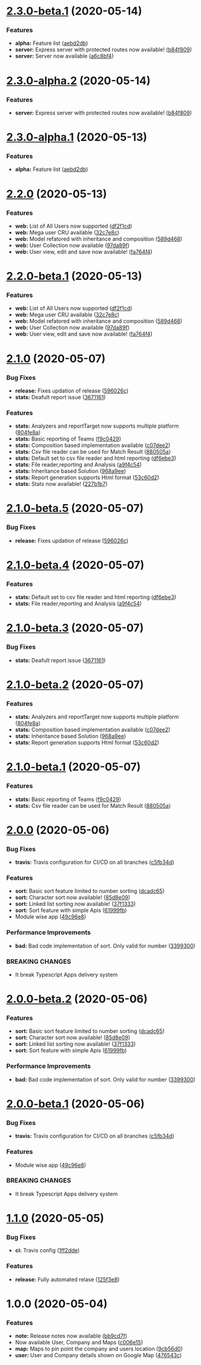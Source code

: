 # [2.3.0-beta.1](https://github.com/itsprofcjs/TypeScript/compare/v2.2.0...v2.3.0-beta.1) (2020-05-14)


### Features

* **alpha:** Feature list ([aebd2db](https://github.com/itsprofcjs/TypeScript/commit/aebd2dbc9bfd3d421ea7c63d0a681d43e662963c))
* **server:** Express server with protected routes now available! ([b84f809](https://github.com/itsprofcjs/TypeScript/commit/b84f80962313bad3742a87d4098105d72f3e92a1))
* **server:** Server now available ([a6c8bf4](https://github.com/itsprofcjs/TypeScript/commit/a6c8bf4dbcb947478166b0f0c2d75d0bd903949d))

# [2.3.0-alpha.2](https://github.com/itsprofcjs/TypeScript/compare/v2.3.0-alpha.1...v2.3.0-alpha.2) (2020-05-14)


### Features

* **server:** Express server with protected routes now available! ([b84f809](https://github.com/itsprofcjs/TypeScript/commit/b84f80962313bad3742a87d4098105d72f3e92a1))

# [2.3.0-alpha.1](https://github.com/itsprofcjs/TypeScript/compare/v2.2.0...v2.3.0-alpha.1) (2020-05-13)


### Features

* **alpha:** Feature list ([aebd2db](https://github.com/itsprofcjs/TypeScript/commit/aebd2dbc9bfd3d421ea7c63d0a681d43e662963c))

# [2.2.0](https://github.com/itsprofcjs/TypeScript/compare/v2.1.0...v2.2.0) (2020-05-13)


### Features

* **web:** List of All Users now supported ([df2f1cd](https://github.com/itsprofcjs/TypeScript/commit/df2f1cdf75d689ee6e969d2ce270a4eb68a5c8e0))
* **web:** Mega user CRU available ([32c7e8c](https://github.com/itsprofcjs/TypeScript/commit/32c7e8cb6adf8e1d1b74d74df52cca365854f6b4))
* **web:** Model refatored with inheritance and composition ([589d468](https://github.com/itsprofcjs/TypeScript/commit/589d468f1bb5cfe356a3c9ce048e804b948f6cbd))
* **web:** User Collection now available ([97da89f](https://github.com/itsprofcjs/TypeScript/commit/97da89fbcc16f81408a892911da346f4bd1c8a3e))
* **web:** User view, edit and save now available! ([fa764f4](https://github.com/itsprofcjs/TypeScript/commit/fa764f42930e58984fea051e5a3e7d4eaed5111f))

# [2.2.0-beta.1](https://github.com/itsprofcjs/TypeScript/compare/v2.1.0...v2.2.0-beta.1) (2020-05-13)


### Features

* **web:** List of All Users now supported ([df2f1cd](https://github.com/itsprofcjs/TypeScript/commit/df2f1cdf75d689ee6e969d2ce270a4eb68a5c8e0))
* **web:** Mega user CRU available ([32c7e8c](https://github.com/itsprofcjs/TypeScript/commit/32c7e8cb6adf8e1d1b74d74df52cca365854f6b4))
* **web:** Model refatored with inheritance and composition ([589d468](https://github.com/itsprofcjs/TypeScript/commit/589d468f1bb5cfe356a3c9ce048e804b948f6cbd))
* **web:** User Collection now available ([97da89f](https://github.com/itsprofcjs/TypeScript/commit/97da89fbcc16f81408a892911da346f4bd1c8a3e))
* **web:** User view, edit and save now available! ([fa764f4](https://github.com/itsprofcjs/TypeScript/commit/fa764f42930e58984fea051e5a3e7d4eaed5111f))

# [2.1.0](https://github.com/itsprofcjs/TypeScript/compare/v2.0.0...v2.1.0) (2020-05-07)


### Bug Fixes

* **release:** Fixes updation of release ([596026c](https://github.com/itsprofcjs/TypeScript/commit/596026c48283b74512dfc09b392db0d417aa4639))
* **stats:** Deafult report issue ([3671161](https://github.com/itsprofcjs/TypeScript/commit/367116145cfb8fda02514b53136bdfe1baca1ccc))


### Features

* **stats:** Analyzers and reportTarget now supports multiple platform ([804fe8a](https://github.com/itsprofcjs/TypeScript/commit/804fe8a1c866086ba5d21917a6e83fff5867d1ea))
* **stats:** Basic reporting of Teams ([f9c0429](https://github.com/itsprofcjs/TypeScript/commit/f9c0429031119a2cea28e8f9a028ac3bb767a809))
* **stats:** Composition based implementation available ([c07dee2](https://github.com/itsprofcjs/TypeScript/commit/c07dee2523388f4fdfc4b59fe32ad1a9f095fd2a))
* **stats:** Csv file reader can be used for Match Result ([880505a](https://github.com/itsprofcjs/TypeScript/commit/880505a47d21660956865d7a48aa605f55be7106))
* **stats:** Default set to csv file reader and html reporting ([df6ebe3](https://github.com/itsprofcjs/TypeScript/commit/df6ebe3b1d9714a08f0bc8bb1b8040394a6a54dd))
* **stats:** File reader,reporting and Analysis ([a9f4c54](https://github.com/itsprofcjs/TypeScript/commit/a9f4c54b62e4edcfd5dff96adcd61b52621e7fa2))
* **stats:** Inheritance based Solution ([968a9ee](https://github.com/itsprofcjs/TypeScript/commit/968a9eee709fe882fedb4c14bf3ed0113e9dd4e8))
* **stats:** Report generation supports Html format ([53c60d2](https://github.com/itsprofcjs/TypeScript/commit/53c60d22c402fbcf509e908fe8460e15d55bff75))
* **stats:** Stats now available! ([227b1b7](https://github.com/itsprofcjs/TypeScript/commit/227b1b7fa272f256c22808f4166ba91a387e7050))

# [2.1.0-beta.5](https://github.com/itsprofcjs/TypeScript/compare/v2.1.0-beta.4...v2.1.0-beta.5) (2020-05-07)


### Bug Fixes

* **release:** Fixes updation of release ([596026c](https://github.com/itsprofcjs/TypeScript/commit/596026c48283b74512dfc09b392db0d417aa4639))

# [2.1.0-beta.4](https://github.com/itsprofcjs/TypeScript/compare/v2.1.0-beta.3...v2.1.0-beta.4) (2020-05-07)


### Features

* **stats:** Default set to csv file reader and html reporting ([df6ebe3](https://github.com/itsprofcjs/TypeScript/commit/df6ebe3b1d9714a08f0bc8bb1b8040394a6a54dd))
* **stats:** File reader,reporting and Analysis ([a9f4c54](https://github.com/itsprofcjs/TypeScript/commit/a9f4c54b62e4edcfd5dff96adcd61b52621e7fa2))

# [2.1.0-beta.3](https://github.com/itsprofcjs/TypeScript/compare/v2.1.0-beta.2...v2.1.0-beta.3) (2020-05-07)


### Bug Fixes

* **stats:** Deafult report issue ([3671161](https://github.com/itsprofcjs/TypeScript/commit/367116145cfb8fda02514b53136bdfe1baca1ccc))

# [2.1.0-beta.2](https://github.com/itsprofcjs/TypeScript/compare/v2.1.0-beta.1...v2.1.0-beta.2) (2020-05-07)


### Features

* **stats:** Analyzers and reportTarget now supports multiple platform ([804fe8a](https://github.com/itsprofcjs/TypeScript/commit/804fe8a1c866086ba5d21917a6e83fff5867d1ea))
* **stats:** Composition based implementation available ([c07dee2](https://github.com/itsprofcjs/TypeScript/commit/c07dee2523388f4fdfc4b59fe32ad1a9f095fd2a))
* **stats:** Inheritance based Solution ([968a9ee](https://github.com/itsprofcjs/TypeScript/commit/968a9eee709fe882fedb4c14bf3ed0113e9dd4e8))
* **stats:** Report generation supports Html format ([53c60d2](https://github.com/itsprofcjs/TypeScript/commit/53c60d22c402fbcf509e908fe8460e15d55bff75))

# [2.1.0-beta.1](https://github.com/itsprofcjs/TypeScript/compare/v2.0.0...v2.1.0-beta.1) (2020-05-07)


### Features

* **stats:** Basic reporting of Teams ([f9c0429](https://github.com/itsprofcjs/TypeScript/commit/f9c0429031119a2cea28e8f9a028ac3bb767a809))
* **stats:** Csv file reader can be used for Match Result ([880505a](https://github.com/itsprofcjs/TypeScript/commit/880505a47d21660956865d7a48aa605f55be7106))

# [2.0.0](https://github.com/itsprofcjs/TypeScript/compare/v1.1.0...v2.0.0) (2020-05-06)


### Bug Fixes

* **travis:** Travis configuration for CI/CD on all branches ([c5fb34d](https://github.com/itsprofcjs/TypeScript/commit/c5fb34d9b10297524a7a0e4358903ad1d180cbf9))


### Features

* **sort:** Basic sort feature limited to number sorting ([dcadc65](https://github.com/itsprofcjs/TypeScript/commit/dcadc65cc89440d58567a95af25699132f8f6d47))
* **sort:** Character sort now available! ([85d8e09](https://github.com/itsprofcjs/TypeScript/commit/85d8e099819d00888cadb6ff0258341b3eb38dff))
* **sort:** Linked list sorting now available! ([37f1333](https://github.com/itsprofcjs/TypeScript/commit/37f133354aab6b262c1781c958bc9bfede3fcf87))
* **sort:** Sort feature with simple Apis ([61999fb](https://github.com/itsprofcjs/TypeScript/commit/61999fbd1ded9188f5889baa403379275b2e92b3))
* Module wise app ([49c96e8](https://github.com/itsprofcjs/TypeScript/commit/49c96e8f67b59f07556395f06ac3c5b2d317bd76))


### Performance Improvements

* **bad:** Bad code implementation of sort. Only valid for number ([3399300](https://github.com/itsprofcjs/TypeScript/commit/3399300c1c31fc45385fa8d5fea2b201aec6e3ff))


### BREAKING CHANGES

* It break Typescript Apps delivery system

# [2.0.0-beta.2](https://github.com/itsprofcjs/TypeScript/compare/v2.0.0-beta.1...v2.0.0-beta.2) (2020-05-06)


### Features

* **sort:** Basic sort feature limited to number sorting ([dcadc65](https://github.com/itsprofcjs/TypeScript/commit/dcadc65cc89440d58567a95af25699132f8f6d47))
* **sort:** Character sort now available! ([85d8e09](https://github.com/itsprofcjs/TypeScript/commit/85d8e099819d00888cadb6ff0258341b3eb38dff))
* **sort:** Linked list sorting now available! ([37f1333](https://github.com/itsprofcjs/TypeScript/commit/37f133354aab6b262c1781c958bc9bfede3fcf87))
* **sort:** Sort feature with simple Apis ([61999fb](https://github.com/itsprofcjs/TypeScript/commit/61999fbd1ded9188f5889baa403379275b2e92b3))


### Performance Improvements

* **bad:** Bad code implementation of sort. Only valid for number ([3399300](https://github.com/itsprofcjs/TypeScript/commit/3399300c1c31fc45385fa8d5fea2b201aec6e3ff))

# [2.0.0-beta.1](https://github.com/itsprofcjs/TypeScript/compare/v1.1.0...v2.0.0-beta.1) (2020-05-06)


### Bug Fixes

* **travis:** Travis configuration for CI/CD on all branches ([c5fb34d](https://github.com/itsprofcjs/TypeScript/commit/c5fb34d9b10297524a7a0e4358903ad1d180cbf9))


### Features

* Module wise app ([49c96e8](https://github.com/itsprofcjs/TypeScript/commit/49c96e8f67b59f07556395f06ac3c5b2d317bd76))


### BREAKING CHANGES

* It break Typescript Apps delivery system

# [1.1.0](https://github.com/itsprofcjs/TypeScript/compare/v1.0.0...v1.1.0) (2020-05-05)


### Bug Fixes

* **ci:** Travis config ([1ff2dde](https://github.com/itsprofcjs/TypeScript/commit/1ff2ddef73b4ddc30a946ebd9d695e3b3883033f))


### Features

* **release:** Fully automated relase ([125f3e8](https://github.com/itsprofcjs/TypeScript/commit/125f3e80327cca4305f5d33bad938b5a96b2f7e6))

# 1.0.0 (2020-05-04)


### Features

* **note:** Release notes now available ([bb9cd7f](https://github.com/itsprofcjs/TypeScript/commit/bb9cd7fcfa52ad14e241945706ffd27652264b94))
* Now available User, Company and Maps ([c006e15](https://github.com/itsprofcjs/TypeScript/commit/c006e1546ebc3c35e815415eac7a075b46337969))
* **map:** Maps to pin point the company and users location ([9cb56d0](https://github.com/itsprofcjs/TypeScript/commit/9cb56d0ff34250560baef891b44c448848890a83))
* **user:** User and Company details shown on Google Map ([476543c](https://github.com/itsprofcjs/TypeScript/commit/476543c6c0d434068b79603ff0880202c43721dd))
